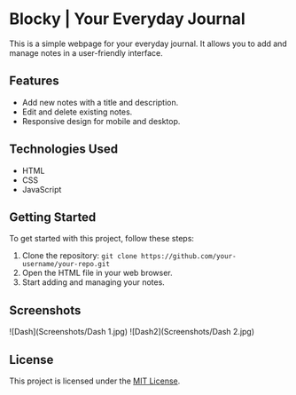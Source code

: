 # Blocky | Your Everyday Journal

This is a simple webpage for your everyday journal. It allows you to add and manage notes in a user-friendly interface.

## Features

- Add new notes with a title and description.
- Edit and delete existing notes.
- Responsive design for mobile and desktop.

## Technologies Used

- HTML
- CSS
- JavaScript

## Getting Started

To get started with this project, follow these steps:

1. Clone the repository: `git clone https://github.com/your-username/your-repo.git`
2. Open the HTML file in your web browser.
3. Start adding and managing your notes.

## Screenshots

![Dash](Screenshots/Dash 1.jpg)
![Dash2](Screenshots/Dash 2.jpg)


## License

This project is licensed under the [MIT License](LICENSE).
